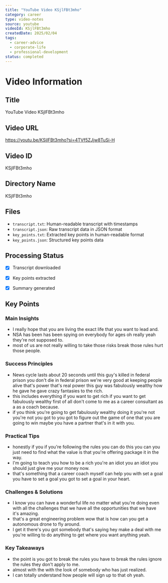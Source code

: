 ```yaml
---
title: "YouTube Video KSjlFBt3mho"
category: career
type: video-notes
source: youtube
videoId: KSjlFBt3mho
createdDate: 2025/02/04
tags:
  - career-advice
  - corporate-life
  - professional-development
status: completed
---
```

# Video Information

## Title
YouTube Video KSjlFBt3mho

## Video URL
https://youtu.be/KSjlFBt3mho?si=4TVf5ZJjw8TuSi-H

## Video ID
KSjlFBt3mho

## Directory Name
KSjlFBt3mho

## Files
- `transcript.txt`: Human-readable transcript with timestamps
- `transcript.json`: Raw transcript data in JSON format
- `key_points.txt`: Extracted key points in human-readable format
- `key_points.json`: Structured key points data

## Processing Status
- [x] Transcript downloaded
- [x] Key points extracted
- [x] Summary generated














## Key Points

### Main Insights
- I really hope that you are living the exact life that you want to lead and.
- NSA has been has been spying on everybody for ages oh really yeah they're not supposed to.
- most of us are not really willing to take those risks break those rules hurt those people.

### Success Principles
- News cycle lasts about 20 seconds until this guy's killed in federal prison you don't die in federal prison we're very good at keeping people alive that's power that's real power this guy was fabulously wealthy how he gave he gave crazy fantasies to the rich.
- this includes everything if you want to get rich if you want to get fabulously wealthy first of all don't come to me as a career consultant as a as a coach because.
- if you think you're going to get fabulously wealthy doing it you're not you're not you got to you got to figure out the game of one that you are going to win maybe you have a partner that's in it with you.

### Practical Tips
- honestly if you if you're following the rules you can do this you can you just need to find what the value is that you're offering package it in the way.
- I'm going to teach you how to be a rich you're an idiot you an idiot you should just give me your money now.
- that's something that a career coach myself can help you with set a goal you have to set a goal you got to set a goal in your heart.

### Challenges & Solutions
- I know you can have a wonderful life no matter what you're doing even with all the challenges that we have all the opportunities that we have it's amazing.
- that's a great engineering problem wow that is how can you get a autonomous drone to fly around.
- I get it there's you got somebody that's saying hey make a deal with me you're willing to do anything to get where you want anything yeah.

### Key Takeaways
- the point is you got to break the rules you have to break the rules ignore the rules they don't apply to me.
- almost with the with the look of somebody who has just realized.
- I can totally understand how people will sign up to that oh yeah.
